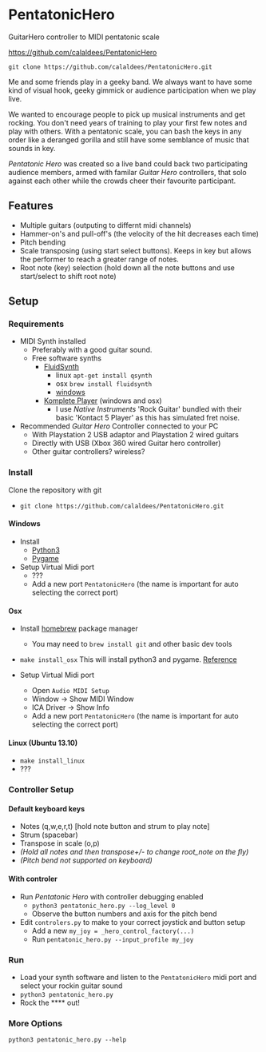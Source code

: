 PentatonicHero
==============

GuitarHero controller to MIDI pentatonic scale

https://github.com/calaldees/PentatonicHero

`git clone https://github.com/calaldees/PentatonicHero.git`

Me and some friends play in a geeky band. We always want to have some kind of visual hook, geeky gimmick or audience participation when we play live. 

We wanted to encourage people to pick up musical instruments and get rocking. You don't need years of training to play your first few notes and play with others. With a pentatonic scale, you can bash the keys in any order like a deranged gorilla and still have some semblance of music that sounds in key. 

_Pentatonic Hero_ was created so a live band could back
two participating audience members, armed with familar _Guitar Hero_ controllers, that solo against each other while the crowds cheer their favourite participant.

Features
--------

* Multiple guitars (outputing to differnt midi channels)
* Hammer-on's and pull-off's (the velocity of the hit decreases each time)
* Pitch bending
* Scale transposing (using start select buttons). Keeps in key but allows the performer to reach a greater range of notes.
* Root note (key) selection (hold down all the note buttons and use start/select to shift root note)

Setup
-----

### Requirements

* MIDI Synth installed
	* Preferably with a good guitar sound.
	* Free software synths 
		* [FluidSynth](http://en.wikipedia.org/wiki/FluidSynth)
			* linux `apt-get install qsynth`
			* osx `brew install fluidsynth`
			* [windows](http://fluidsynth.org/)
		* [Komplete Player](http://www.native-instruments.com/en/products/komplete/samplers/kontakt-5-player/) (windows and osx)
			* I use _Native Instruments_ 'Rock Guitar' bundled with their basic 'Kontact 5 Player' as this has simulated fret noise.
* Recommended _Guitar Hero_ Controller connected to your PC
    * With Playstation 2 USB adaptor and Playstation 2 wired guitars
    * Directly with USB (Xbox 360 wired Guitar hero controller)
    * Other guitar controllers? wireless?

### Install

Clone the repository with git

* `git clone https://github.com/calaldees/PentatonicHero.git`

#### Windows

* Install
	* [Python3](https://www.python.org/downloads/windows/)
	* [Pygame](http://www.pygame.org/download.shtml)
* Setup Virtual Midi port
	* ???
	* Add a new port `PentatonicHero` (the name is important for auto selecting the correct port)

#### Osx

* Install [homebrew](http://brew.sh/) package manager
	* You may need to `brew install git` and other basic dev tools
* `make install_osx` This will install python3 and pygame. [Reference](http://florian-berger.de/en/articles/installing-pygame-for-python-3-on-os-x)

* Setup Virtual Midi port
    * Open `Audio MIDI Setup`
    * Window -> Show MIDI Window
    * ICA Driver -> Show Info
    * Add a new port `PentatonicHero` (the name is important for auto selecting the correct port)

#### Linux (Ubuntu 13.10)

* `make install_linux`
*  ???

### Controller Setup

#### Default keyboard keys

* Notes (q,w,e,r,t) [hold note button and strum to play note]
* Strum (spacebar)
* Transpose in scale (o,p)
* _(Hold all notes and then transpose+/- to change root_note on the fly)_
* _(Pitch bend not supported on keyboard)_

#### With controler

* Run _Pentatonic Hero_ with controller debugging enabled
	* `python3 pentatonic_hero.py --log_level 0`
	* Observe the button numbers and axis for the pitch bend
* Edit `controlers.py` to make to your correct joystick and button setup
	* Add a new `my_joy = _hero_control_factory(...)`
	* Run `pentatonic_hero.py --input_profile my_joy`

### Run

* Load your synth software and listen to the `PentatonicHero` midi port and select your rockin guitar sound
* `python3 pentatonic_hero.py`
* Rock the **** out!

### More Options

`python3 pentatonic_hero.py --help`
